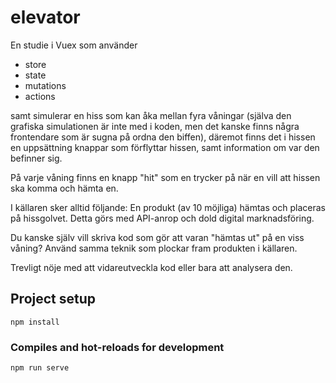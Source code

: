 # elevator
En studie i Vuex som använder
- store
- state
- mutations
- actions 

samt simulerar en hiss som kan åka mellan fyra våningar (själva den grafiska simulationen är inte med i koden, men det kanske finns några frontendare som är sugna på ordna den biffen), däremot finns det i hissen en uppsättning knappar som förflyttar hissen, samt information om var den befinner sig.

På varje våning finns en knapp "hit" som en trycker på när en vill att hissen ska komma och hämta en.


I källaren sker alltid följande:
En produkt (av 10 möjliga) hämtas och placeras på hissgolvet. Detta görs med API-anrop och dold digital marknadsföring.


Du kanske själv vill skriva kod som gör att varan "hämtas ut" på en viss våning? Använd samma teknik som plockar fram produkten i källaren.





Trevligt nöje med att vidareutveckla kod eller bara att analysera den.

## Project setup
```
npm install
```

### Compiles and hot-reloads for development
```
npm run serve
```